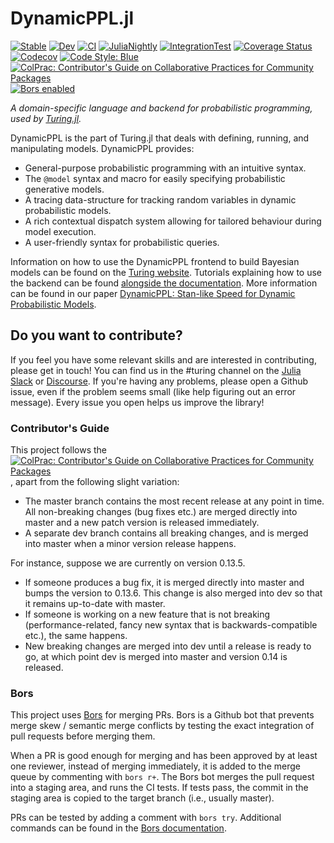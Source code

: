 # DynamicPPL.jl

[![Stable](https://img.shields.io/badge/docs-stable-blue.svg)](https://turinglang.github.io/DynamicPPL.jl/stable)
[![Dev](https://img.shields.io/badge/docs-dev-blue.svg)](https://turinglang.github.io/DynamicPPL.jl/dev)
[![CI](https://github.com/TuringLang/DynamicPPL.jl/workflows/CI/badge.svg?branch=master)](https://github.com/TuringLang/DynamicPPL.jl/actions?query=workflow%3ACI+branch%3Amaster)
[![JuliaNightly](https://github.com/TuringLang/DynamicPPL.jl/workflows/JuliaNightly/badge.svg?branch=master)](https://github.com/TuringLang/DynamicPPL.jl/actions?query=workflow%3AJuliaNightly+branch%3Amaster)
[![IntegrationTest](https://github.com/TuringLang/DynamicPPL.jl/workflows/IntegrationTest/badge.svg?branch=master)](https://github.com/TuringLang/DynamicPPL.jl/actions?query=workflow%3AIntegrationTest+branch%3Amaster)
[![Coverage Status](https://coveralls.io/repos/github/TuringLang/DynamicPPL.jl/badge.svg?branch=master)](https://coveralls.io/github/TuringLang/DynamicPPL.jl?branch=master)
[![Codecov](https://codecov.io/gh/TuringLang/DynamicPPL.jl/branch/master/graph/badge.svg)](https://codecov.io/gh/TuringLang/DynamicPPL.jl)
[![Code Style: Blue](https://img.shields.io/badge/code%20style-blue-4495d1.svg)](https://github.com/invenia/BlueStyle)
[![ColPrac: Contributor's Guide on Collaborative Practices for Community Packages](https://img.shields.io/badge/ColPrac-Contributor's%20Guide-blueviolet)](https://colprac.sciml.ai/)
[![Bors enabled](https://bors.tech/images/badge_small.svg)](https://app.bors.tech/repositories/24589)

*A domain-specific language and backend for probabilistic programming, used by [Turing.jl](https://github.com/TuringLang/Turing.jl).*

DynamicPPL is the part of Turing.jl that deals with defining, running, and manipulating models. DynamicPPL provides:
* General-purpose probabilistic programming with an intuitive syntax.
* The `@model` syntax and macro for easily specifying probabilistic generative models.
* A tracing data-structure for tracking random variables in dynamic probabilistic models.
* A rich contextual dispatch system allowing for tailored behaviour during model execution.
* A user-friendly syntax for probabilistic queries.

Information on how to use the DynamicPPL frontend to build Bayesian models can be found on the [Turing website](https://turing.ml/). Tutorials explaining how to use the backend can be found [alongside the documentation](https://turinglang.github.io/DynamicPPL.jl/stable/). More information can be found in our paper [DynamicPPL: Stan-like Speed for Dynamic Probabilistic Models](https://arxiv.org/pdf/2002.02702.pdf).

## Do you want to contribute?

If you feel you have some relevant skills and are interested in contributing, please get in touch! You can find us in the #turing channel on the [Julia Slack](https://julialang.org/slack/) or [Discourse](discourse.julialang.org). If you're having any problems, please open a Github issue, even if the problem seems small (like help figuring out an error message). Every issue you open helps us improve the library!

### Contributor's Guide

This project follows the [![ColPrac: Contributor's Guide on Collaborative Practices for Community Packages](https://img.shields.io/badge/ColPrac-Contributor's%20Guide-blueviolet)](https://colprac.sciml.ai/), apart from the following slight variation:

- The master branch contains the most recent release at any point in time. All non-breaking changes (bug fixes etc.) are merged directly into master and a new patch version is released immediately.
- A separate dev branch contains all breaking changes, and is merged into master when a minor version release happens.

For instance, suppose we are currently on version 0.13.5.

- If someone produces a bug fix, it is merged directly into master and bumps the version to 0.13.6. This change is also merged into dev so that it remains up-to-date with master.
- If someone is working on a new feature that is not breaking (performance-related, fancy new syntax that is backwards-compatible etc.), the same happens.
- New breaking changes are merged into dev until a release is ready to go, at which point dev is merged into master and version 0.14 is released.

### Bors

This project uses [Bors](https://bors.tech/) for merging PRs. Bors is a Github bot that prevents merge skew / semantic merge conflicts by testing
the exact integration of pull requests before merging them.

When a PR is good enough for merging and has been approved by at least one reviewer, instead of merging immediately, it is added to the merge queue
by commenting with `bors r+`. The Bors bot merges the pull request into a staging area, and runs the CI tests. If tests pass, the commit in the staging
area is copied to the target branch (i.e., usually master).

PRs can be tested by adding a comment with `bors try`. Additional commands can be found in the [Bors documentation](https://bors.tech/documentation/).
